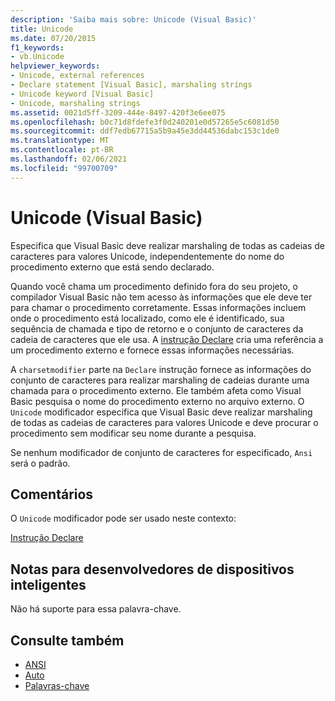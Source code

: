 ```yaml
---
description: 'Saiba mais sobre: Unicode (Visual Basic)'
title: Unicode
ms.date: 07/20/2015
f1_keywords:
- vb.Unicode
helpviewer_keywords:
- Unicode, external references
- Declare statement [Visual Basic], marshaling strings
- Unicode keyword [Visual Basic]
- Unicode, marshaling strings
ms.assetid: 0021d5ff-3209-444e-8497-420f3e6ee075
ms.openlocfilehash: b0c71d8fdefe3f0d240201e0d57265e5c6081d50
ms.sourcegitcommit: ddf7edb67715a5b9a45e3dd44536dabc153c1de0
ms.translationtype: MT
ms.contentlocale: pt-BR
ms.lasthandoff: 02/06/2021
ms.locfileid: "99700709"
---
```

# <a name="unicode-visual-basic"></a>Unicode (Visual Basic)

Especifica que Visual Basic deve realizar marshaling de todas as cadeias de caracteres para valores Unicode, independentemente do nome do procedimento externo que está sendo declarado.  
  
 Quando você chama um procedimento definido fora do seu projeto, o compilador Visual Basic não tem acesso às informações que ele deve ter para chamar o procedimento corretamente. Essas informações incluem onde o procedimento está localizado, como ele é identificado, sua sequência de chamada e tipo de retorno e o conjunto de caracteres da cadeia de caracteres que ele usa. A [instrução Declare](../statements/declare-statement.md) cria uma referência a um procedimento externo e fornece essas informações necessárias.  
  
 A `charsetmodifier` parte na `Declare` instrução fornece as informações do conjunto de caracteres para realizar marshaling de cadeias durante uma chamada para o procedimento externo. Ele também afeta como Visual Basic pesquisa o nome do procedimento externo no arquivo externo. O `Unicode` modificador especifica que Visual Basic deve realizar marshaling de todas as cadeias de caracteres para valores Unicode e deve procurar o procedimento sem modificar seu nome durante a pesquisa.  
  
 Se nenhum modificador de conjunto de caracteres for especificado, `Ansi` será o padrão.  
  
## <a name="remarks"></a>Comentários  

 O `Unicode` modificador pode ser usado neste contexto:  
  
 [Instrução Declare](../statements/declare-statement.md)  
  
## <a name="smart-device-developer-notes"></a>Notas para desenvolvedores de dispositivos inteligentes  

 Não há suporte para essa palavra-chave.  
  
## <a name="see-also"></a>Consulte também

- [ANSI](ansi.md)
- [Auto](auto.md)
- [Palavras-chave](../keywords/index.md)
